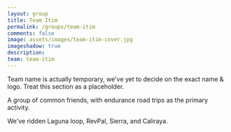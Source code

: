 ```yaml
---
layout: group
title: Team Itim
permalink: /groups/team-itim
comments: false
image: assets/images/team-itim-cover.jpg
imageshadow: true
description: 
team: team-itim
---
```


Team name is actually temporary, we've yet to decide on the exact name & logo. Treat this section as a placeholder.

A group of common friends, with endurance road trips as the primary activity.

We've ridden Laguna loop, RevPal, Sierra, and Caliraya.


